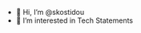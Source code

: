 - 👋 Hi, I’m @skostidou
- 👀 I’m interested in Tech Statements
  


<!---
skostidou/skostidou is a ✨ special ✨ repository because its `README.md` (this file) appears on your GitHub profile.
You can click the Preview link to take a look at your changes.
--->

